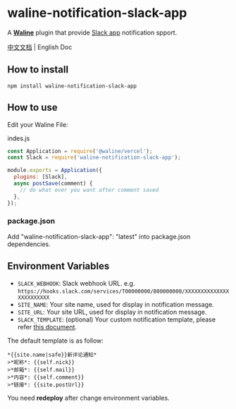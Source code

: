# waline-notification-slack-app

A [**Waline**](https://waline.js.org/) plugin that provide [Slack app](https://api.slack.com/docs/apps) notification spport.

[中文文档](./README_CN.md) | English Doc

## How to install
```shell
npm install waline-notification-slack-app
```

## How to use

Edit your Waline File:

indes.js
```js
const Application = require('@waline/vercel');
const Slack = require('waline-notification-slack-app');

module.exports = Application({
  plugins: [Slack],
  async postSave(comment) {
    // do what ever you want after comment saved
  },
});
```

### package.json
Add "waline-notification-slack-app": "latest" into package.json dependencies.


## Environment Variables

- `SLACK_WEBHOOK`: Slack webhook URL. e.g. `https://hooks.slack.com/services/T00000000/B00000000/XXXXXXXXXXXXXXXXXXXXXXXX`
- `SITE_NAME`: Your site name, used for display in notification message.
- `SITE_URL`: Your site URL, used for display in notification message.
- `SLACK_TEMPLATE`: (optional) Your custom notification template, please refer [this document](https://waline.js.org/en/guide/features/notification.html#notification-template).

The default template is as follow:
```shell
*{{site.name|safe}}新评论通知*
>*昵称*: {{self.nick}}
>*邮箱*: {{self.mail}}
>*内容*: {{self.comment}}
>*链接*: {{site.postUrl}}
```

You need **redeploy** after change environment variables.
